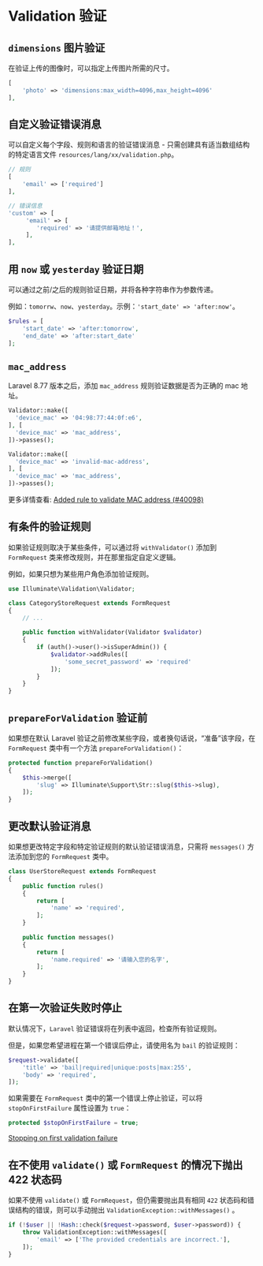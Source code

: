 # Validation 验证

## `dimensions` 图片验证

在验证上传的图像时，可以指定上传图片所需的尺寸。

```php
[
    'photo' => 'dimensions:max_width=4096,max_height=4096'
],
```

## 自定义验证错误消息 

可以自定义每个字段、规则和语言的验证错误消息 - 只需创建具有适当数组结构的特定语言文件 `resources/lang/xx/validation.php`。

```php
// 规则
[
    'email' => ['required']
], 

// 错误信息
'custom' => [
     'email' => [
        'required' => '请提供邮箱地址！',
     ],
],
```

## 用 `now` 或 `yesterday` 验证日期

可以通过之前/之后的规则验证日期，并将各种字符串作为参数传递。

例如：`tomorrw`、`now`、`yesterday`。示例：`'start_date' => 'after:now'`。

```php
$rules = [
    'start_date' => 'after:tomorrow',
    'end_date' => 'after:start_date'
];
```


## `mac_address`

Laravel 8.77 版本之后，添加 `mac_address` 规则验证数据是否为正确的 mac 地址。

```php {4,10}
Validator::make([
  'device_mac' => '04:98:77:44:0f:e6',
], [
  'device_mac' => 'mac_address',
])->passes();

Validator::make([
  'device_mac' => 'invalid-mac-address',
], [
  'device_mac' => 'mac_address',
])->passes();
```

更多详情查看: [Added rule to validate MAC address (#40098)](https://github.com/laravel/framework/pull/40098)

## 有条件的验证规则

如果验证规则取决于某些条件，可以通过将 `withValidator()` 添加到 `FormRequest` 类来修改规则，并在那里指定自定义逻辑。

例如，如果只想为某些用户角色添加验证规则。

```php
use Illuminate\Validation\Validator;

class CategoryStoreRequest extends FormRequest
{
    // ...
    
    public function withValidator(Validator $validator)
    {
        if (auth()->user()->isSuperAdmin()) {
            $validator->addRules([
                'some_secret_password' => 'required'
            ]);
        }
    }
}
```

## `prepareForValidation` 验证前

如果想在默认 Laravel 验证之前修改某些字段，或者换句话说，“准备”该字段，在 `FormRequest` 类中有一个方法 `prepareForValidation()`：

```php
protected function prepareForValidation()
{
    $this->merge([
        'slug' => Illuminate\Support\Str::slug($this->slug),
    ]);
}
```

## 更改默认验证消息

如果想更改特定字段和特定验证规则的默认验证错误消息，只需将 `messages()` 方法添加到您的 `FormRequest` 类中。

```php
class UserStoreRequest extends FormRequest
{
    public function rules()
    {
        return [
            'name' => 'required',
        ];
    }
    
    public function messages()
    {
        return [
            'name.required' => '请输入您的名字',
        ];
    }
}
```

## 在第一次验证失败时停止

默认情况下，`Laravel` 验证错误将在列表中返回，检查所有验证规则。

但是，如果您希望进程在第一个错误后停止，请使用名为 `bail` 的验证规则：

```php
$request->validate([
    'title' => 'bail|required|unique:posts|max:255',
    'body' => 'required',
]);
```

如果需要在 `FormRequest` 类中的第一个错误上停止验证，可以将 `stopOnFirstFailure` 属性设置为 `true`：

```php
protected $stopOnFirstFailure = true;
```

[Stopping on first validation failure](https://laravel.com/docs/9.x/validation#stopping-on-first-validation-failure)

## 在不使用 `validate()` 或 `FormRequest` 的情况下抛出 422 状态码

如果不使用 `validate()` 或 `FormRequest`，但仍需要抛出具有相同 `422` 状态码和错误结构的错误，则可以手动抛出 `ValidationException::withMessages()` 。

```php
if (!$user || !Hash::check($request->password, $user->password)) {
    throw ValidationException::withMessages([
        'email' => ['The provided credentials are incorrect.'],
    ]);
}
```
